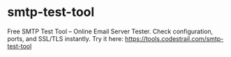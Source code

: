 # smtp-test-tool
Free SMTP Test Tool – Online Email Server Tester. Check configuration, ports, and SSL/TLS instantly. Try it here: https://tools.codestrail.com/smtp-test-tool
